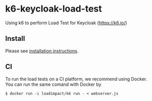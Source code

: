 # k6-keycloak-load-test
Using k6 to perform Load Test for Keycloak (https://k6.io/)

## Install
Please see [installation instructions](https://k6.io/docs/getting-started/installation/).

## CI
To run the load tests on a CI platform, we recommend using Docker.  
You can run the same comand with Docker by
```
$ docker run -i loadimpact/k6 run - < webserver.js
```
